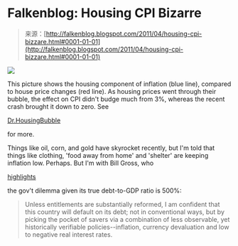 <!--yml
category: 未分类
date: 2024-05-12 20:56:52
-->

# Falkenblog: Housing CPI Bizarre

> 来源：[http://falkenblog.blogspot.com/2011/04/housing-cpi-bizzare.html#0001-01-01](http://falkenblog.blogspot.com/2011/04/housing-cpi-bizzare.html#0001-01-01)

[![](img/dd7e697a02435f280b847b4b44b2015d.png)](https://blogger.googleusercontent.com/img/b/R29vZ2xl/AVvXsEgCXMlpUumt2nWMIPIHmhYz2sF86EPGi02gIdWqw5D46egXGZ2AZVmBQprzXrDo4FF3MNuthp9MYSH_oySJ_dTbi88pMRRB2MTRpEaCdyIJSiALwPER2h8xlWtftlEVLC8trmEI5A/s1600/housingbub.png)

This picture shows the housing component of inflation (blue line), compared to house price changes (red line). As housing prices went through their bubble, the effect on CPI didn't budge much from 3%, whereas the recent crash brought it down to zero. See

[Dr.HousingBubble](http://www.doctorhousingbubble.com/housing-cpi-lottery-how-cpi-understates-housing-inflation-los-angeles-housing-costs/#more-4478)

for more.

Things like oil, corn, and gold have skyrocket recently, but I'm told that things like clothing, 'food away from home' and 'shelter' are keeping inflation low. Perhaps. But I'm with Bill Gross, who

[highlights](http://thestrategicmile.com/2011/04/06/april-6-2011-the-right-path-skunked-bybill-gross/)

the gov't dilemma given its true debt-to-GDP ratio is 500%:

> Unless entitlements are substantially reformed, I am confident that this country will default on its debt; not in conventional ways, but by picking the pocket of savers via a combination of less observable, yet historically verifiable policies--inflation, currency devaluation and low to negative real interest rates.